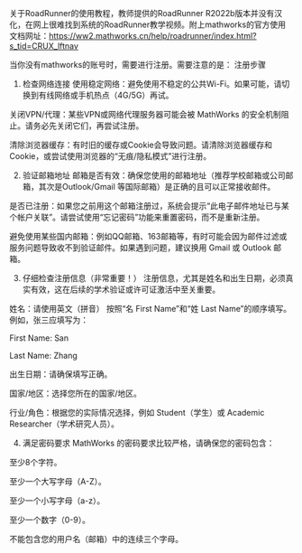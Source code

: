 关于RoadRunner的使用教程，教师提供的RoadRunner R2022b版本并没有汉化，在网上很难找到系统的RoadRunner教学视频。附上mathworks的官方使用文档网址：https://ww2.mathworks.cn/help/roadrunner/index.html?s_tid=CRUX_lftnav


当你没有mathworks的账号时，需要进行注册。需要注意的是：
注册步骤
1. 检查网络连接
使用稳定网络：避免使用不稳定的公共Wi-Fi。如果可能，请切换到有线网络或手机热点（4G/5G）再试。

关闭VPN/代理：某些VPN或网络代理服务器可能会被 MathWorks 的安全机制阻止。请务必先关闭它们，再尝试注册。

清除浏览器缓存：有时旧的缓存或Cookie会导致问题。请清除浏览器缓存和Cookie，或尝试使用浏览器的“无痕/隐私模式”进行注册。

2. 验证邮箱地址
邮箱是否有效：确保您使用的邮箱地址（推荐学校邮箱或公司邮箱，其次是Outlook/Gmail 等国际邮箱）是正确的且可以正常接收邮件。

是否已注册：如果您之前用这个邮箱注册过，系统会提示“此电子邮件地址已与某个帐户关联”。请尝试使用“忘记密码”功能来重置密码，而不是重新注册。

避免使用某些国内邮箱：例如QQ邮箱、163邮箱等，有时可能会因为邮件过滤或服务问题导致收不到验证邮件。如果遇到问题，建议换用 Gmail 或 Outlook 邮箱。

3. 仔细检查注册信息（非常重要！）
注册信息，尤其是姓名和出生日期，必须真实有效，这在后续的学术验证或许可证激活中至关重要。

姓名：请使用英文（拼音） 按照“名 First Name”和“姓 Last Name”的顺序填写。例如，张三应填写为：

First Name: San

Last Name: Zhang

出生日期：请确保填写正确。

国家/地区：选择您所在的国家/地区。

行业/角色：根据您的实际情况选择，例如 Student（学生）或 Academic Researcher（学术研究人员）。

4. 满足密码要求
MathWorks 的密码要求比较严格，请确保您的密码包含：

至少8个字符。

至少一个大写字母（A-Z）。

至少一个小写字母（a-z）。

至少一个数字（0-9）。

不能包含您的用户名（邮箱）中的连续三个字母。